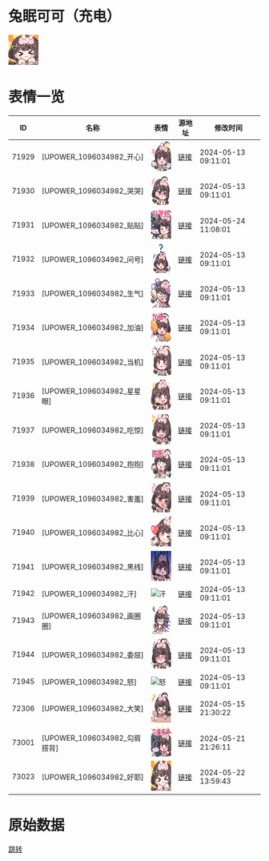 # 兔眠可可（充电）

<img src="./cover.png" height="60" alt="cover" />

# 表情一览

|ID|名称|表情|源地址|修改时间|
|----|----|----|----|----|
|71929|[UPOWER_1096034982_开心]|<img src="./pic/071929_%5BUPOWER_1096034982_开心%5D.png" height="60" alt="开心"/>|[链接](https://i0.hdslb.com/bfs/garb/7c754d1ad9b367505a22403d9a5ffc7205f131d4.png)|2024-05-13 09:11:01|
|71930|[UPOWER_1096034982_哭哭]|<img src="./pic/071930_%5BUPOWER_1096034982_哭哭%5D.png" height="60" alt="哭哭"/>|[链接](https://i0.hdslb.com/bfs/garb/ea247e773c4be1acc1505dfacb4b0dd343340496.png)|2024-05-13 09:11:01|
|71931|[UPOWER_1096034982_贴贴]|<img src="./pic/071931_%5BUPOWER_1096034982_贴贴%5D.png" height="60" alt="贴贴"/>|[链接](https://i0.hdslb.com/bfs/garb/3565d4ea22089130bb45e3d0fffa591eaa7f01c4.png)|2024-05-24 11:08:01|
|71932|[UPOWER_1096034982_问号]|<img src="./pic/071932_%5BUPOWER_1096034982_问号%5D.png" height="60" alt="问号"/>|[链接](https://i0.hdslb.com/bfs/garb/3d103e44f0028a8061ca3a0a35a1af0d0ce8069a.png)|2024-05-13 09:11:01|
|71933|[UPOWER_1096034982_生气]|<img src="./pic/071933_%5BUPOWER_1096034982_生气%5D.png" height="60" alt="生气"/>|[链接](https://i0.hdslb.com/bfs/garb/d00fcd487edd555593397edad60cada447d8f431.png)|2024-05-13 09:11:01|
|71934|[UPOWER_1096034982_加油]|<img src="./pic/071934_%5BUPOWER_1096034982_加油%5D.png" height="60" alt="加油"/>|[链接](https://i0.hdslb.com/bfs/garb/2920edde00f414e888c2be2fc1358c614579d0ca.png)|2024-05-13 09:11:01|
|71935|[UPOWER_1096034982_当机]|<img src="./pic/071935_%5BUPOWER_1096034982_当机%5D.png" height="60" alt="当机"/>|[链接](https://i0.hdslb.com/bfs/garb/51acf2bee4daac3628e1836c242f03f951e0e95b.png)|2024-05-13 09:11:01|
|71936|[UPOWER_1096034982_星星眼]|<img src="./pic/071936_%5BUPOWER_1096034982_星星眼%5D.png" height="60" alt="星星眼"/>|[链接](https://i0.hdslb.com/bfs/garb/2a8fd15a02d3431e4d6d0f7677ea98310a2406cf.png)|2024-05-13 09:11:01|
|71937|[UPOWER_1096034982_吃惊]|<img src="./pic/071937_%5BUPOWER_1096034982_吃惊%5D.png" height="60" alt="吃惊"/>|[链接](https://i0.hdslb.com/bfs/garb/18397f5f47278aa3fb8a4e9852096d612e5b36ea.png)|2024-05-13 09:11:01|
|71938|[UPOWER_1096034982_抱抱]|<img src="./pic/071938_%5BUPOWER_1096034982_抱抱%5D.png" height="60" alt="抱抱"/>|[链接](https://i0.hdslb.com/bfs/garb/95cadbc10d70823b4b2ea699b2372382f2c3ac29.png)|2024-05-13 09:11:01|
|71939|[UPOWER_1096034982_害羞]|<img src="./pic/071939_%5BUPOWER_1096034982_害羞%5D.png" height="60" alt="害羞"/>|[链接](https://i0.hdslb.com/bfs/garb/13ee66ca2ddbc63d5b7bf1c7870a0bffab3529bb.png)|2024-05-13 09:11:01|
|71940|[UPOWER_1096034982_比心]|<img src="./pic/071940_%5BUPOWER_1096034982_比心%5D.png" height="60" alt="比心"/>|[链接](https://i0.hdslb.com/bfs/garb/3b8cc81befd6b973b54955de595863b1223b342b.png)|2024-05-13 09:11:01|
|71941|[UPOWER_1096034982_黑线]|<img src="./pic/071941_%5BUPOWER_1096034982_黑线%5D.png" height="60" alt="黑线"/>|[链接](https://i0.hdslb.com/bfs/garb/20e84aca4cbebb9083135cd38df5bcd4fd1c17fb.png)|2024-05-13 09:11:01|
|71942|[UPOWER_1096034982_汗]|<img src="./pic/071942_%5BUPOWER_1096034982_汗%5D.png" height="60" alt="汗"/>|[链接](https://i0.hdslb.com/bfs/garb/1c14cf9a731292c7b3e3d6ccfaeed5b18196e532.png)|2024-05-13 09:11:01|
|71943|[UPOWER_1096034982_画圈圈]|<img src="./pic/071943_%5BUPOWER_1096034982_画圈圈%5D.png" height="60" alt="画圈圈"/>|[链接](https://i0.hdslb.com/bfs/garb/26cc766073d256ddb233a19469a1b6f14205cada.png)|2024-05-13 09:11:01|
|71944|[UPOWER_1096034982_委屈]|<img src="./pic/071944_%5BUPOWER_1096034982_委屈%5D.png" height="60" alt="委屈"/>|[链接](https://i0.hdslb.com/bfs/garb/1bdcfdedc01e190d6f89a785e0bee78a10113b46.png)|2024-05-13 09:11:01|
|71945|[UPOWER_1096034982_怒]|<img src="./pic/071945_%5BUPOWER_1096034982_怒%5D.png" height="60" alt="怒"/>|[链接](https://i0.hdslb.com/bfs/garb/2021d52741f29034e8fab9ae392c213903737434.png)|2024-05-13 09:11:01|
|72306|[UPOWER_1096034982_大笑]|<img src="./pic/072306_%5BUPOWER_1096034982_大笑%5D.png" height="60" alt="大笑"/>|[链接](https://i0.hdslb.com/bfs/garb/bb071f1db09f980379a222fcf2cdf6d91c947bdd.png)|2024-05-15 21:30:22|
|73001|[UPOWER_1096034982_勾肩搭背]|<img src="./pic/073001_%5BUPOWER_1096034982_勾肩搭背%5D.png" height="60" alt="勾肩搭背"/>|[链接](https://i0.hdslb.com/bfs/garb/6c95b846ae4c79f307a90cf6a39246ca73a96f4c.png)|2024-05-21 21:26:11|
|73023|[UPOWER_1096034982_好耶]|<img src="./pic/073023_%5BUPOWER_1096034982_好耶%5D.png" height="60" alt="好耶"/>|[链接](https://i0.hdslb.com/bfs/garb/f538f7c4b57ad1fb749dd8448722a8ee9fa0ccab.png)|2024-05-22 13:59:43|

# 原始数据

[跳转](./raw.json)

